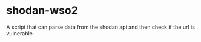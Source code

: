 # shodan-wso2

A script that can parse data from the shodan api and then check if the url is vulnerable.
